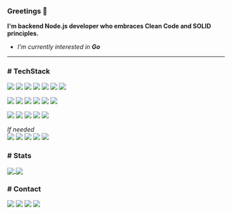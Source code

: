 ### Greetings 👋
**I'm backend Node.js developer who embraces Clean Code and SOLID principles.**

* *I’m currently interested in **Go***
___
### # TechStack
![](https://img.shields.io/badge/Node.js-eb7a34?style=flat&logo=node.js&logoColor=fff&labelColor=2a2a2a&logoWidth=24)
![](https://img.shields.io/badge/TypeScript-eb7a34?style=flat&logo=typescript&logoColor=fff&labelColor=2a2a2a&logoWidth=24)
![](https://img.shields.io/badge/JavaScript-eb7a34?style=flat&logo=javascript&logoColor=fff&labelColor=2a2a2a&logoWidth=24)
![](https://img.shields.io/badge/NestJS-eb7a34?style=flat&logo=nestjs&logoColor=fff&labelColor=2a2a2a&logoWidth=24)
![](https://img.shields.io/badge/GraphQL-eb7a34?style=flat&logo=graphql&logoColor=fff&labelColor=2a2a2a&logoWidth=24)
![](https://img.shields.io/badge/Socket.io-eb7a34?style=flat&logo=socket.io&logoColor=fff&labelColor=2a2a2a&logoWidth=24)
![](https://img.shields.io/badge/Jest-eb7a34?style=flat&logo=jest&logoColor=fff&labelColor=2a2a2a&logoWidth=24)

![](https://img.shields.io/badge/MongoDB-eb7a34?style=flat&logo=mongodb&logoColor=fff&labelColor=2a2a2a&logoWidth=24)
![](https://img.shields.io/badge/PostgreSQL-eb7a34?style=flat&logo=postgresql&logoColor=fff&labelColor=2a2a2a&logoWidth=24)
![](https://img.shields.io/badge/Redis-eb7a34?style=flat&logo=redis&logoColor=fff&labelColor=2a2a2a&logoWidth=24)
![](https://img.shields.io/badge/MySQL-eb7a34?style=flat&logo=mysql&logoColor=fff&labelColor=2a2a2a&logoWidth=24)
![](https://img.shields.io/badge/MikroORM-eb7a34?style=flat&logoColor=fff)
![](https://img.shields.io/badge/TypeORM-eb7a34?style=flat&logoColor=fff)

![](https://img.shields.io/badge/Docker-eb7a34?style=flat&logo=docker&logoColor=fff&labelColor=2a2a2a&logoWidth=24)
![](https://img.shields.io/badge/Git-eb7a34?style=flat&logo=git&logoColor=fff&labelColor=2a2a2a&logoWidth=24)
![](https://img.shields.io/badge/Nginx-eb7a34?style=flat&logo=nginx&logoColor=fff&labelColor=2a2a2a&logoWidth=24)
![](https://img.shields.io/badge/AWS-eb7a34?style=flat&logo=amazonaws&logoColor=fff&labelColor=2a2a2a&logoWidth=24)
![](https://img.shields.io/badge/Heroku-eb7a34?style=flat&logo=heroku&logoColor=fff&labelColor=2a2a2a&logoWidth=24)

*If needed* \
![](https://img.shields.io/badge/HTML-eb7a34?style=flat&logo=html5&logoColor=fff&labelColor=2a2a2a&logoWidth=24)
![](https://img.shields.io/badge/SCSS-eb7a34?style=flat&logo=sass&logoColor=fff&labelColor=2a2a2a&logoWidth=24)
![](https://img.shields.io/badge/React-eb7a34?style=flat&logo=react&logoColor=fff&labelColor=2a2a2a&logoWidth=24)
![](https://img.shields.io/badge/Next.js-eb7a34?style=flat&logo=next.js&logoColor=fff&labelColor=2a2a2a&logoWidth=24)
![](https://img.shields.io/badge/Angular-eb7a34?style=flat&logo=angular&logoColor=fff&labelColor=2a2a2a&logoWidth=24)

### # Stats
<a href="https://github.com/erenkurnaz/erenkurnaz">
  <img align="center" src="https://github-readme-stats.vercel.app/api?username=erenkurnaz&count_private=true&show_icons=true&theme=dark&line_height=27&title_color=fff&icon_color=eb7a34&bg_color=2a2a2a&text_color=ffffff&include_all_commits=true"/>
</a>
<a href="https://github.com/erenkurnaz/erenkurnaz">
  <img align=center src="https://github-readme-stats.vercel.app/api/top-langs/?username=erenkurnaz&theme=dark&bg_color=2a2a2a&text_color=ffffff&title_color=fff&langs_count=3" />
</a>

### # Contact
[![](https://img.shields.io/badge/h.erenkurnaz@icloud.com-eb7a34?style=flat-square&logo=gmail&logoColor=fff&labelColor=2a2a2a&logoWidth=24)](mailto:h.erenkurnaz@icloud.com)
[![](https://img.shields.io/badge/@erenkurnaz-eb7a34?style=flat-square&logo=linkedin&logoColor=fff&labelColor=2a2a2a&logoWidth=24)](https://www.linkedin.com/in/erenkurnaz/)
[![](https://img.shields.io/badge/@h.erenkurnaz-eb7a34?style=flat-square&logo=instagram&logoColor=fff&labelColor=2a2a2a&logoWidth=24)](https://www.instagram.com/h.erenkurnaz/)
[![](https://img.shields.io/badge/@herenkurnaz-eb7a34?style=flat-square&logo=twitter&logoColor=fff&labelColor=2a2a2a&logoWidth=24)](https://www.twitter.com/herenkurnaz/)
